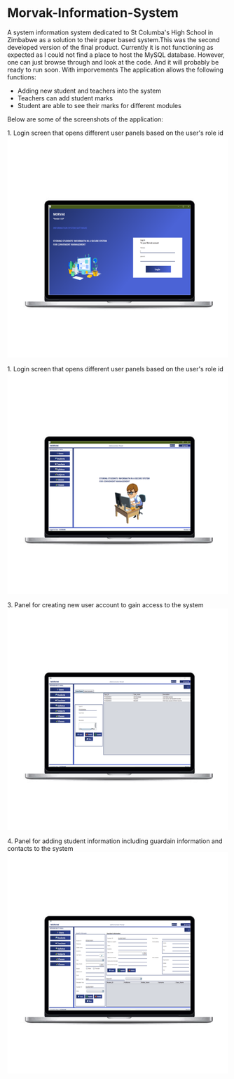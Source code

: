 # Morvak-Information-System

A system information system dedicated to St Columba's High School in Zimbabwe as a solution to their paper based system.This was the second developed version of the final product. Currently it is not functioning as expected as I could not find a place to host the MySQL database.
However, one can just browse through and look at the code. And it will probably be ready to run soon. With imporvements
The application allows the following functions:
* Adding new student and teachers into the system
* Teachers can add student marks
* Student are able to see their marks for different modules

Below are some of the screenshots of the application:

<p align="left">1. Login screen that opens different user panels based on the user's role id <img src="https://github.com/TOLANY-LANNIE/Morvak-Information-System/blob/master/screenshots/image_edit_0.png"/>

<p align="left">1. Login screen that opens different user panels based on the user's role id <img src="https://github.com/TOLANY-LANNIE/Morvak-Information-System/blob/master/screenshots/image_edit_1.png"/>

<p align="left">3. Panel for creating new user account to gain access to the system <img src="https://github.com/TOLANY-LANNIE/Morvak-Information-System/blob/master/screenshots/image_edit_2.png"/>

<p align="left">4. Panel for adding student information including guardain information and contacts to the system<img src="https://github.com/TOLANY-LANNIE/Morvak-Information-System/blob/master/screenshots/image_edit_3.png"/>




